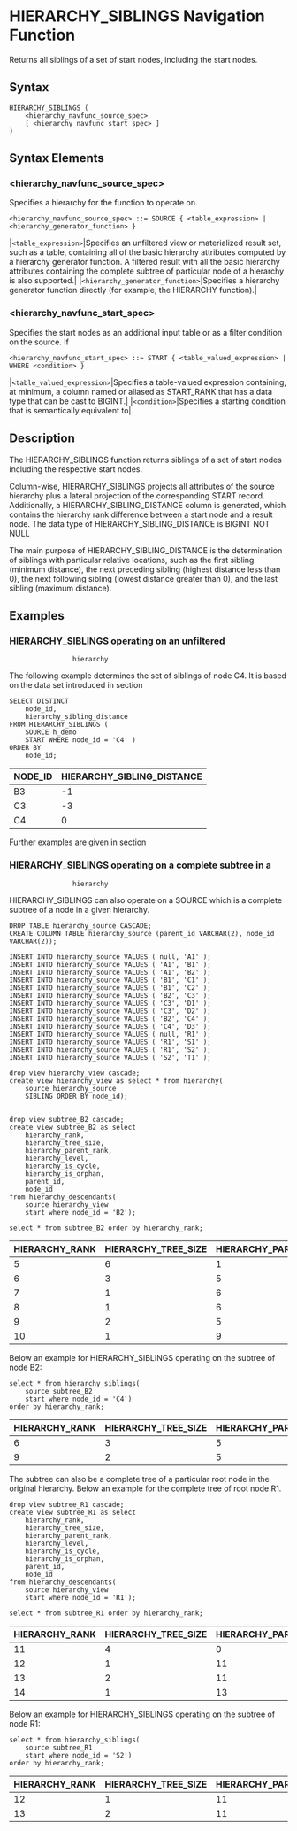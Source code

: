 
<!-- concept id="loioe5db79e07e824b5a971f5b70f23f3981" -->
# HIERARCHY_SIBLINGS Navigation Function

Returns all siblings of a set of start nodes, including the start nodes.

<!-- section id="section_apc_cwn_cz" -->
## Syntax

```
HIERARCHY_SIBLINGS ( 
    <hierarchy_navfunc_source_spec>
    [ <hierarchy_navfunc_start_spec> ]
)
```

<!-- section id="section_mlm_fwn_cz" -->
## Syntax Elements

### <hierarchy_navfunc_source_spec>

Specifies a hierarchy for the function to operate on.

```
<hierarchy_navfunc_source_spec> ::= SOURCE { <table_expression> | <hierarchy_generator_function> }
```

|`<table_expression>`|Specifies an unfiltered view or materialized result set, such as a table, containing all of the basic hierarchy attributes computed by a hierarchy generator function. A filtered result with all the basic hierarchy attributes containing the complete subtree of particular node of a hierarchy is also supported.|
|`<hierarchy_generator_function>`|Specifies a hierarchy generator function directly (for example, the HIERARCHY function).|


### <hierarchy_navfunc_start_spec>

Specifies the start nodes as an additional input table or as a filter condition on the source. If

```
<hierarchy_navfunc_start_spec> ::= START { <table_valued_expression> | WHERE <condition> }
```

|`<table_valued_expression>`|Specifies a table-valued expression containing, at minimum, a column named or aliased as START_RANK that has a data type that can be cast to BIGINT.|
|`<condition>`|Specifies a starting condition that is semantically equivalent to|


<!-- section id="section_ist_gwn_cz" -->
## Description

The HIERARCHY_SIBLINGS function returns siblings of a set of start nodes including the respective start nodes.

Column-wise, HIERARCHY_SIBLINGS projects all attributes of the source hierarchy plus a lateral projection of the corresponding START record. Additionally, a HIERARCHY_SIBLING_DISTANCE column is generated, which contains the hierarchy rank difference between a start node and a result node. The data type of HIERARCHY_SIBLING_DISTANCE is BIGINT NOT NULL

The main purpose of HIERARCHY_SIBLING_DISTANCE is the determination of siblings with particular relative locations, such as the first sibling (minimum distance), the next preceding sibling (highest distance less than 0), the next following sibling (lowest distance greater than 0), and the last sibling (maximum distance).

<!-- section id="section_xdq_hwn_cz" -->
## Examples

### HIERARCHY_SIBLINGS operating on an unfiltered
					hierarchy

The following example determines the set of siblings of node C4. It is based on the data set introduced in section

```
SELECT DISTINCT
    node_id,
    hierarchy_sibling_distance
FROM HIERARCHY_SIBLINGS (
    SOURCE h_demo
    START WHERE node_id = 'C4' )
ORDER BY
    node_id;
```

|NODE_ID|HIERARCHY_SIBLING_DISTANCE|
|---|---|
|B3|-1|
|C3|-3|
|C4|0|


Further examples are given in section

### HIERARCHY_SIBLINGS operating on a complete subtree in a
					hierarchy

HIERARCHY_SIBLINGS can also operate on a SOURCE which is a complete subtree of a node in a given hierarchy.

```
DROP TABLE hierarchy_source CASCADE;
CREATE COLUMN TABLE hierarchy_source (parent_id VARCHAR(2), node_id VARCHAR(2));

INSERT INTO hierarchy_source VALUES ( null, 'A1' );
INSERT INTO hierarchy_source VALUES ( 'A1', 'B1' );
INSERT INTO hierarchy_source VALUES ( 'A1', 'B2' );
INSERT INTO hierarchy_source VALUES ( 'B1', 'C1' );
INSERT INTO hierarchy_source VALUES ( 'B1', 'C2' );
INSERT INTO hierarchy_source VALUES ( 'B2', 'C3' );
INSERT INTO hierarchy_source VALUES ( 'C3', 'D1' );
INSERT INTO hierarchy_source VALUES ( 'C3', 'D2' );
INSERT INTO hierarchy_source VALUES ( 'B2', 'C4' );
INSERT INTO hierarchy_source VALUES ( 'C4', 'D3' );
INSERT INTO hierarchy_source VALUES ( null, 'R1' );
INSERT INTO hierarchy_source VALUES ( 'R1', 'S1' );
INSERT INTO hierarchy_source VALUES ( 'R1', 'S2' );
INSERT INTO hierarchy_source VALUES ( 'S2', 'T1' );

drop view hierarchy_view cascade;
create view hierarchy_view as select * from hierarchy(
    source hierarchy_source
    SIBLING ORDER BY node_id);


drop view subtree_B2 cascade;
create view subtree_B2 as select
    hierarchy_rank,
    hierarchy_tree_size,
    hierarchy_parent_rank,
    hierarchy_level,
    hierarchy_is_cycle,
    hierarchy_is_orphan,
    parent_id,
    node_id
from hierarchy_descendants(
    source hierarchy_view
    start where node_id = 'B2');

select * from subtree_B2 order by hierarchy_rank;
```

|HIERARCHY_RANK|HIERARCHY_TREE_SIZE|HIERARCHY_PARENT_RANK|HIERARCHY_LEVEL|HIERARCHY_IS_CYCLE|HIERARCHY_IS_ORPHAN|PARENT_ID|NODE_ID|
|---|---|---|---|---|---|---|---|
|5|6|1|2|0|0|A1|B1|
|6|3|5|3|0|0|B2|C3|
|7|1|6|4|0|0|C3|D1|
|8|1|6|4|0|0|C3|D2|
|9|2|5|3|0|0|B2|C4|
|10|1|9|4|0|0|C4|D3|


Below an example for HIERARCHY_SIBLINGS operating on the subtree of node B2:

```
select * from hierarchy_siblings(
    source subtree_B2
    start where node_id = 'C4')
order by hierarchy_rank;
```

|HIERARCHY_RANK|HIERARCHY_TREE_SIZE|HIERARCHY_PARENT_RANK|HIERARCHY_LEVEL|HIERARCHY_IS_CYCLE|HIERARCHY_IS_ORPHAN|PARENT_ID|NODE_ID|HIERARCHY_SIBLING_DISTANCE|START_RANK|
|---|---|---|---|---|---|---|---|---|---|
|6|3|5|3|0|0|B2|C3|-3|9|
|9|2|5|3|0|0|B2|C4|0|9|


The subtree can also be a complete tree of a particular root node in the original hierarchy. Below an example for the complete tree of root node R1.

```
drop view subtree_R1 cascade;
create view subtree_R1 as select
    hierarchy_rank,
    hierarchy_tree_size,
    hierarchy_parent_rank,
    hierarchy_level,
    hierarchy_is_cycle,
    hierarchy_is_orphan,
    parent_id,
    node_id
from hierarchy_descendants(
    source hierarchy_view
    start where node_id = 'R1');

select * from subtree_R1 order by hierarchy_rank;
```

|HIERARCHY_RANK|HIERARCHY_TREE_SIZE|HIERARCHY_PARENT_RAN|HIERARCHY_LEVEL|HIERARCHY_IS_CYCLE|HIERARCHY_IS_ORPHAN|PARENT_ID|NODE_ID|
|---|---|---|---|---|---|---|---|
|11|4|0|1|0|0|NULL|R1|
|12|1|11|2|0|0|R1|S1|
|13|2|11|2|0|0|R1|S2|
|14|1|13|3|0|0|S2|T1|


Below an example for HIERARCHY_SIBLINGS operating on the subtree of node R1:

```
select * from hierarchy_siblings(
    source subtree_R1
    start where node_id = 'S2')
order by hierarchy_rank;
```

|HIERARCHY_RANK|HIERARCHY_TREE_SIZE|HIERARCHY_PARENT_RANK|HIERARCHY_LEVEL|HIERARCHY_IS_CYCLE|HIERARCHY_IS_ORPHAN|PARENT_ID|NODE_ID|HIERARCHY_SIBLING_DISTANCE|START_RANK|
|---|---|---|---|---|---|---|---|---|---|
|12|1|11|2|0|0|R1|S1|-1|13|
|13|2|11|2|0|0|R1|S2|0|13|

